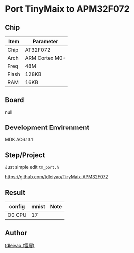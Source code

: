 # Port TinyMaix to APM32F072

## Chip

| Item         | Parameter      |
| ------------ | -------------- |
| Chip         | AT32F072       |
| Arch         | ARM Cortex M0+ |
| Freq         | 48M            |
| Flash        | 128KB          |
| RAM          | 16KB           |

## Board 

null

## Development Environment

MDK AC6.13.1

## Step/Project

Just simple edit `tm_port.h`

https://github.com/tdleiyao/TinyMaix-APM32F072

## Result

| config | mnist | Note |
| ------ | ----- | ---- |
| O0 CPU | 17    |      |


## Author

[tdleiyao (雷耀)](https://github.com/tdleiyao)

